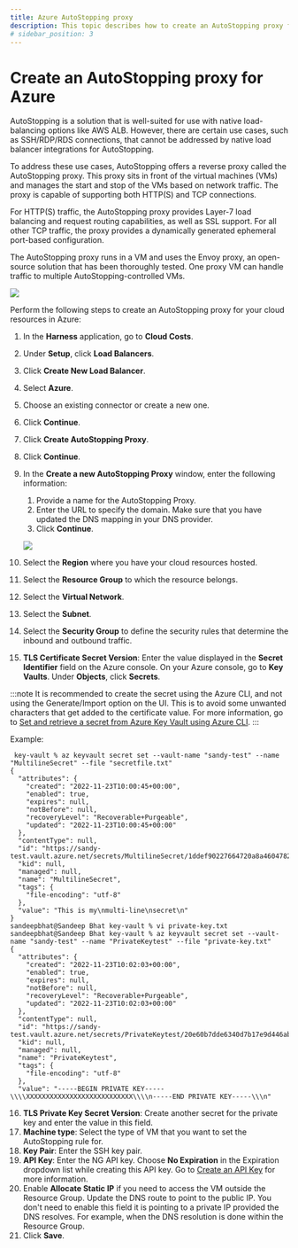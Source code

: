 ```yaml
---
title: Azure AutoStopping proxy
description: This topic describes how to create an AutoStopping proxy for Azure.
# sidebar_position: 3
---
```


# Create an AutoStopping proxy for Azure

AutoStopping is a solution that is well-suited for use with native load-balancing options like AWS ALB. However, there are certain use cases, such as SSH/RDP/RDS connections, that cannot be addressed by native load balancer integrations for AutoStopping.

To address these use cases, AutoStopping offers a reverse proxy called the AutoStopping proxy. This proxy sits in front of the virtual machines (VMs) and manages the start and stop of the VMs based on network traffic. The proxy is capable of supporting both HTTP(S) and TCP connections.

For HTTP(S) traffic, the AutoStopping proxy provides Layer-7 load balancing and request routing capabilities, as well as SSL support. For all other TCP traffic, the proxy provides a dynamically generated ephemeral port-based configuration.

The AutoStopping proxy runs in a VM and uses the Envoy proxy, an open-source solution that has been thoroughly tested. One proxy VM can handle traffic to multiple AutoStopping-controlled VMs.


  ![](./static/autostopping-proxy-architecture-diagram.png)


Perform the following steps to create an AutoStopping proxy for your cloud resources in Azure:



1. In the **Harness** application, go to **Cloud Costs**.
2. Under **Setup**, click **Load Balancers**.
3. Click **Create New Load Balancer**.
4. Select **Azure**. 
5. Choose an existing connector or create a new one.
6. Click **Continue**.
7. Click **Create AutoStopping Proxy**. 
8. Click **Continue**.
9. In the **Create a new AutoStopping Proxy** window, enter the following information:
    1. Provide a name for the AutoStopping Proxy.
    2. Enter the URL to specify the domain. Make sure that you have updated the DNS mapping in your DNS provider.
    3. Click **Continue**.

      ![](./static/azure-autoproxy-creation.png)

10. Select the **Region** where you have your cloud resources hosted.
11. Select the **Resource Group** to which the resource belongs.
12. Select the **Virtual Network**.
13. Select the **Subnet**.
14. Select the **Security Group** to define the security rules that determine the inbound and outbound traffic.
15. **TLS Certificate Secret Version**: Enter the value displayed in the **Secret Identifier** field on the Azure console. 
On your Azure console, go to **Key Vaults**. Under **Objects**, click **Secrets**. 


:::note
It is recommended to create the secret using the Azure CLI, and not using the Generate/Import option on the UI. This is to avoid some unwanted characters that get added to the certificate value. For more information, go to [Set and retrieve a secret from Azure Key Vault using Azure CLI](https://learn.microsoft.com/en-us/azure/key-vault/secrets/quick-create-cli).
:::


Example:
       
```
 key-vault % az keyvault secret set --vault-name "sandy-test" --name "MultilineSecret" --file "secretfile.txt"
{
  "attributes": {
    "created": "2022-11-23T10:00:45+00:00",
    "enabled": true,
    "expires": null,
    "notBefore": null,
    "recoveryLevel": "Recoverable+Purgeable",
    "updated": "2022-11-23T10:00:45+00:00"
  },
  "contentType": null,
  "id": "https://sandy-test.vault.azure.net/secrets/MultilineSecret/1ddef90227664720a8a4604782a15f38",
  "kid": null,
  "managed": null,
  "name": "MultilineSecret",
  "tags": {
    "file-encoding": "utf-8"
  },
  "value": "This is my\nmulti-line\nsecret\n"
}
sandeepbhat@Sandeep Bhat key-vault % vi private-key.txt
sandeepbhat@Sandeep Bhat key-vault % az keyvault secret set --vault-name "sandy-test" --name "PrivateKeytest" --file "private-key.txt"
{
  "attributes": {
    "created": "2022-11-23T10:02:03+00:00",
    "enabled": true,
    "expires": null,
    "notBefore": null,
    "recoveryLevel": "Recoverable+Purgeable",
    "updated": "2022-11-23T10:02:03+00:00"
  },
  "contentType": null,
  "id": "https://sandy-test.vault.azure.net/secrets/PrivateKeytest/20e60b7dde6340d7b17e9d446abfc984",
  "kid": null,
  "managed": null,
  "name": "PrivateKeytest",
  "tags": {
    "file-encoding": "utf-8"
  },
  "value": "-----BEGIN PRIVATE KEY-----\\\\XXXXXXXXXXXXXXXXXXXXXXXXXXX\\\\n-----END PRIVATE KEY-----\\\n"

```


16. **TLS Private Key Secret Version**: Create another secret for the private key and enter the value in this field.
17. **Machine type**: Select the type of VM that you want to set the AutoStopping rule for.
18. **Key Pair**: Enter the SSH key pair.
19. **API Key**: Enter the NG API key. Choose **No Expiration** in the Expiration dropdown list while creating this API key. Go to [Create an API Key](/docs/platform/Resource-Development/APIs/api-quickstart) for more information.
20. Enable **Allocate Static IP** if you need to access the VM outside the Resource Group. Update the DNS route to point to the public IP. You don't need to enable this field it is pointing to a private IP provided the DNS resolves. For example, when the DNS resolution is done within the Resource Group.
21. Click **Save**.